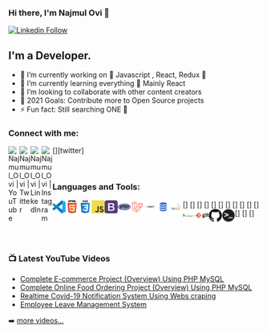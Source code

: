 ### Hi there, I'm Najmul Ovi 👋


[![Linkedin Follow](https://i.ibb.co/GQrSwxh/linkedin-svg.png)](https://www.linkedin.com/in/mdnajmulovi/)

## I'm a Developer.

- 🔭 I’m currently working on 🤖 Javascript , React, Redux 🤖 
- 🌱 I’m currently learning everything 🤣 Mainly React
- 👯 I’m looking to collaborate with other content creators
- 🥅 2021 Goals: Contribute more to Open Source projects
- ⚡ Fun fact: Still searching ONE 🤣



### Connect with me:

[<img align="left" alt="Najmul_Ovi | YouTube" width="22px" src="https://cdn.jsdelivr.net/npm/simple-icons@v3/icons/youtube.svg" />][youtube]
[<img align="left" alt="Najmul_Ovi | Twitter" width="22px" src="https://cdn.jsdelivr.net/npm/simple-icons@v3/icons/twitter.svg" />][twitter]
[<img align="left" alt="Najmul_Ovi | LinkedIn" width="22px" src="https://cdn.jsdelivr.net/npm/simple-icons@v3/icons/linkedin.svg" />][linkedin]
[<img align="left" alt="Najmul_Ovi | Instagram" width="22px" src="https://cdn.jsdelivr.net/npm/simple-icons@v3/icons/facebook.svg" />][facebook]

<br />

### Languages and Tools:

[<img align="left" alt="Visual Studio Code" width="26px" src="https://raw.githubusercontent.com/github/explore/80688e429a7d4ef2fca1e82350fe8e3517d3494d/topics/visual-studio-code/visual-studio-code.png" />]
[<img align="left" alt="HTML5" width="26px" src="https://raw.githubusercontent.com/github/explore/80688e429a7d4ef2fca1e82350fe8e3517d3494d/topics/html/html.png" />]
[<img align="left" alt="CSS3" width="26px" src="https://raw.githubusercontent.com/github/explore/80688e429a7d4ef2fca1e82350fe8e3517d3494d/topics/css/css.png" />]
[<img align="left" alt="JavaScript" width="26px" src="https://raw.githubusercontent.com/github/explore/80688e429a7d4ef2fca1e82350fe8e3517d3494d/topics/javascript/javascript.png" />]
[<img align="left" alt="Bootstrap" width="26px" src="https://raw.githubusercontent.com/github/explore/80688e429a7d4ef2fca1e82350fe8e3517d3494d/topics/bootstrap/bootstrap.png" />]
[<img align="left" alt="PHP" width="26px" src="https://raw.githubusercontent.com/github/explore/80688e429a7d4ef2fca1e82350fe8e3517d3494d/topics/php/php.png" />]
[<img align="left" alt="Laravel" width="26px" src="https://raw.githubusercontent.com/github/explore/80688e429a7d4ef2fca1e82350fe8e3517d3494d/topics/laravel/laravel.png" />]
[<img align="left" alt="jQuery" width="26px" src="https://raw.githubusercontent.com/github/explore/80688e429a7d4ef2fca1e82350fe8e3517d3494d/topics/jquery/jquery.png" />]
[<img align="left" alt="SQL" width="26px" src="https://raw.githubusercontent.com/github/explore/80688e429a7d4ef2fca1e82350fe8e3517d3494d/topics/sql/sql.png" />]
[<img align="left" alt="MySQL" width="26px" src="https://raw.githubusercontent.com/github/explore/80688e429a7d4ef2fca1e82350fe8e3517d3494d/topics/mysql/mysql.png" />]
[<img align="left" alt="MongoDB" width="26px" src="https://raw.githubusercontent.com/github/explore/80688e429a7d4ef2fca1e82350fe8e3517d3494d/topics/mongodb/mongodb.png" />]
[<img align="left" alt="Git" width="26px" src="https://raw.githubusercontent.com/github/explore/80688e429a7d4ef2fca1e82350fe8e3517d3494d/topics/git/git.png" />]
[<img align="left" alt="GitHub" width="26px" src="https://raw.githubusercontent.com/github/explore/78df643247d429f6cc873026c0622819ad797942/topics/github/github.png" />]
[<img align="left" alt="Terminal" width="26px" src="https://raw.githubusercontent.com/github/explore/80688e429a7d4ef2fca1e82350fe8e3517d3494d/topics/terminal/terminal.png" />]

<br/>
<br/>

### 📺 Latest YouTube Videos


- [Complete E-commerce Project (Overview) Using PHP MySQL](https://www.youtube.com/watch?v=czmtFJy2L9c&t=22s)
- [Complete Online Food Ordering Project (Overview) Using PHP MySQL](https://www.youtube.com/watch?v=mBZhtPUwWKs&t=17s)
- [Realtime Covid-19 Notification System Using Webs craping](https://www.youtube.com/watch?v=oDr4_jfEb6k)
- [Employee Leave Management System](https://www.youtube.com/watch?v=S37vdqq3er4&t=47s)


➡️ [more videos...](https://www.youtube.com/channel/UC6qtaTCqZi62M0Qeg0N7Iag/videos)



[youtube]: https://youtube.com/channel/UC6qtaTCqZi62M0Qeg0N7Iag/videos
[linkedin]: https://linkedin.com/in/najmul-ovi-060a1a1a1/
[facebook]: https://www.facebook.com/nazmul.ovi.5

